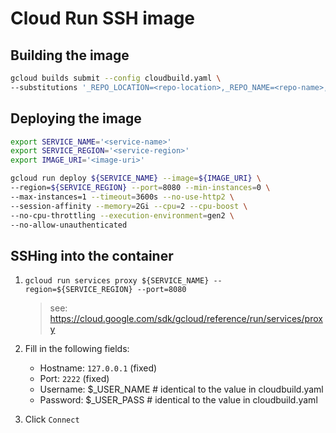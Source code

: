# Cloud Run SSH image

## Building the image

```sh
gcloud builds submit --config cloudbuild.yaml \
--substitutions '_REPO_LOCATION=<repo-location>,_REPO_NAME=<repo-name>,_IMAGE_NAME=<image-name>,_IMAGE_TAG=<image-tag>,_BUILD_TAG=<build-tag>' .
```

## Deploying the image

```sh
export SERVICE_NAME='<service-name>'
export SERVICE_REGION='<service-region>'
export IMAGE_URI='<image-uri>'

gcloud run deploy ${SERVICE_NAME} --image=${IMAGE_URI} \
--region=${SERVICE_REGION} --port=8080 --min-instances=0 \
--max-instances=1 --timeout=3600s --no-use-http2 \
--session-affinity --memory=2Gi --cpu=2 --cpu-boost \
--no-cpu-throttling --execution-environment=gen2 \
--no-allow-unauthenticated
```

## SSHing into the container

1. `gcloud run services proxy ${SERVICE_NAME} --region=${SERVICE_REGION} --port=8080`

    > see: https://cloud.google.com/sdk/gcloud/reference/run/services/proxy

2. Fill in the following fields:
    - Hostname: `127.0.0.1` (fixed)
    - Port: `2222` (fixed)
    - Username: $_USER_NAME # identical to the value in cloudbuild.yaml
    - Password: $_USER_PASS # identical to the value in cloudbuild.yaml

3. Click `Connect`
